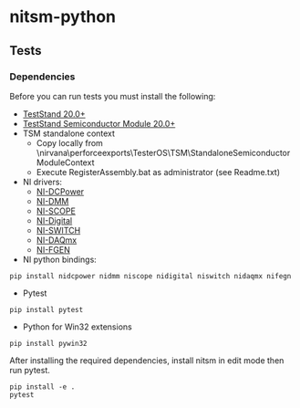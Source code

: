 # nitsm-python

## Tests
### Dependencies
Before you can run tests you must install the following:
* [TestStand 20.0+](https://www.ni.com/en-us/support/downloads/software-products/download.teststand.html)
* [TestStand Semiconductor Module 20.0+](https://www.ni.com/en-us/support/downloads/software-products/download.teststand-semiconductor-module.html)
* TSM standalone context
    * Copy locally from \\nirvana\perforceexports\TesterOS\TSM\StandaloneSemiconductorModuleContext
    * Execute RegisterAssembly.bat as administrator (see Readme.txt)
* NI drivers:
  - [NI-DCPower](https://www.ni.com/en-us/support/downloads/drivers/download.ni-dcpower.html)
  - [NI-DMM](https://www.ni.com/en-us/support/downloads/drivers/download.ni-dmm.html)
  - [NI-SCOPE](https://www.ni.com/en-us/support/downloads/drivers/download.ni-scope.html)
  - [NI-Digital](https://www.ni.com/en-us/support/downloads/drivers/download.ni-digital-pattern-driver.html)
  - [NI-SWITCH](https://www.ni.com/en-us/support/downloads/drivers/download.ni-switch.html)
  - [NI-DAQmx](https://www.ni.com/en-us/support/downloads/drivers/download.ni-daqmx.html)
  - [NI-FGEN](https://www.ni.com/en-us/support/downloads/drivers/download.ni-fgen.html)
* NI python bindings:
```
pip install nidcpower nidmm niscope nidigital niswitch nidaqmx nifegn
```
* Pytest 
```
pip install pytest
```
* Python for Win32 extensions
```
pip install pywin32
```
After installing the required dependencies, install nitsm in edit mode then run pytest.
```
pip install -e .
pytest
```
